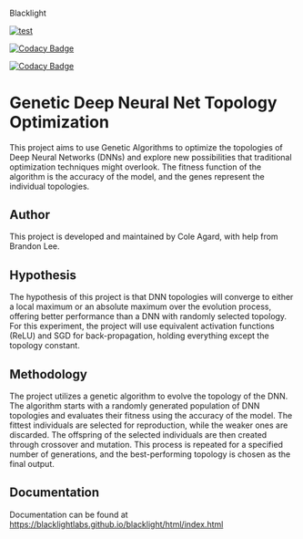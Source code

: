 ###### 
Blacklight  

[![test](https://github.com/BlackLightLabs/blacklight/actions/workflows/test.yml/badge.svg)](https://github.com/BlackLightLabs/blacklight/actions/workflows/test.yml)

[![Codacy Badge](https://app.codacy.com/project/badge/Coverage/449f7ff90fcb4340a4c90884d15f700a)](https://www.codacy.com/gh/BlackLightLabs/blacklight/dashboard?utm_source=github.com&utm_medium=referral&utm_content=BlackLightLabs/blacklight&utm_campaign=Badge_Coverage)

[![Codacy Badge](https://app.codacy.com/project/badge/Grade/449f7ff90fcb4340a4c90884d15f700a)](https://www.codacy.com/gh/BlackLightLabs/blacklight/dashboard?utm_source=github.com&amp;utm_medium=referral&amp;utm_content=BlackLightLabs/blacklight&amp;utm_campaign=Badge_Grade)

# Genetic Deep Neural Net Topology Optimization
This project aims to use Genetic Algorithms to optimize the topologies of Deep Neural Networks (DNNs) and explore new possibilities that traditional optimization techniques might overlook. The fitness function of the algorithm is the accuracy of the model, and the genes represent the individual topologies.

## Author

This project is developed and maintained by Cole Agard, with help from Brandon Lee. 

## Hypothesis

The hypothesis of this project is that DNN topologies will converge to either a local maximum or an absolute maximum over the evolution process, offering better performance than a DNN with randomly selected topology. For this experiment, the project will use equivalent activation functions (ReLU) and SGD for back-propagation, holding everything except the topology constant.

## Methodology

The project utilizes a genetic algorithm to evolve the topology of the DNN. The algorithm starts with a randomly generated population of DNN topologies and evaluates their fitness using the accuracy of the model. The fittest individuals are selected for reproduction, while the weaker ones are discarded. The offspring of the selected individuals are then created through crossover and mutation. This process is repeated for a specified number of generations, and the best-performing topology is chosen as the final output.

## Documentation 
Documentation can be found at https://blacklightlabs.github.io/blacklight/html/index.html